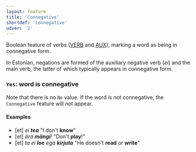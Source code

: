 ```yaml
---
layout: feature
title: 'Connegative'
shortdef: 'connegative'
udver: '2'
---
```


Boolean feature of verbs ([VERB]() and [AUX]()), marking a word as
being in connegative form.

In Estonian, negations are formed of the auxiliary negative verb (*ei*)
and the main verb, the latter of which typically appears in
connegative form.

### <a name="Yes">`Yes`</a>: word is connegative

Note that there is no `No` value. If the word is not connegative, the
`Connegative` feature will not appear.

#### Examples

* [et] _ei <b>tea</b>_ "I don't <b>know</b>"
* [et] _ära <b>mängi</b>!_ "Don't <b>play</b>!"
* [et] _ta ei <b>loe</b> ega <b>kirjuta</b>_ "He doesn't <b>read</b> or <b>write</b>" 
<!-- Interlanguage links updated Po 6. listopadu 2023, 21:41:39 CET -->
